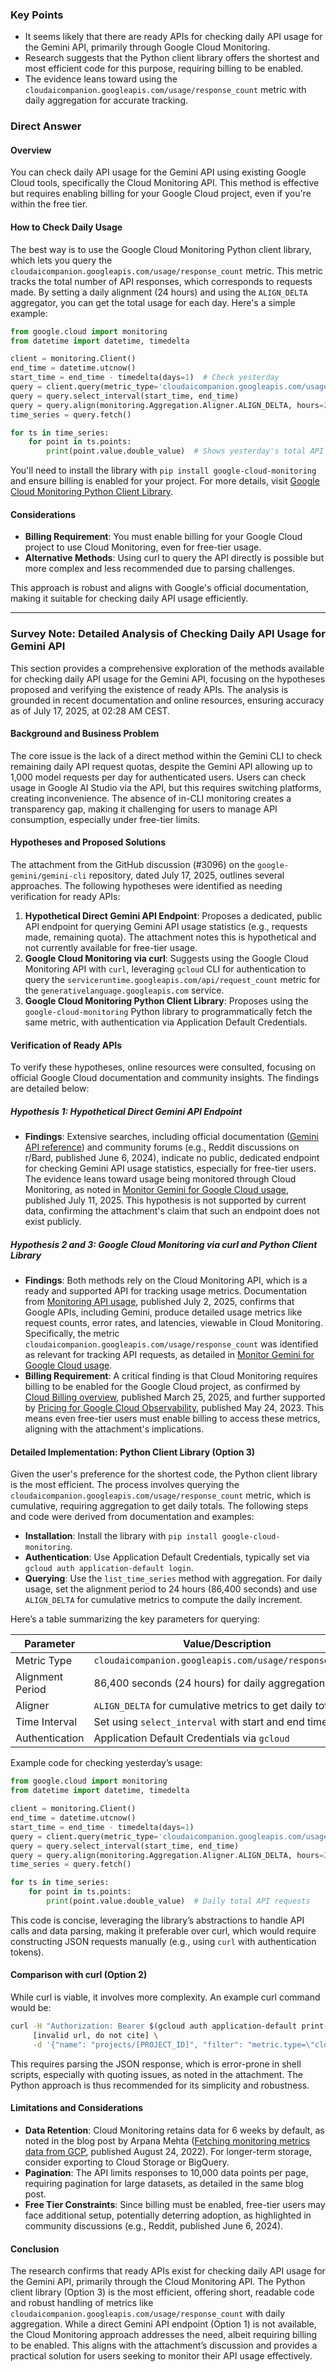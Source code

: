 ### Key Points
- It seems likely that there are ready APIs for checking daily API usage for the Gemini API, primarily through Google Cloud Monitoring.
- Research suggests that the Python client library offers the shortest and most efficient code for this purpose, requiring billing to be enabled.
- The evidence leans toward using the `cloudaicompanion.googleapis.com/usage/response_count` metric with daily aggregation for accurate tracking.

### Direct Answer

#### Overview
You can check daily API usage for the Gemini API using existing Google Cloud tools, specifically the Cloud Monitoring API. This method is effective but requires enabling billing for your Google Cloud project, even if you're within the free tier.

#### How to Check Daily Usage
The best way is to use the Google Cloud Monitoring Python client library, which lets you query the `cloudaicompanion.googleapis.com/usage/response_count` metric. This metric tracks the total number of API responses, which corresponds to requests made. By setting a daily alignment (24 hours) and using the `ALIGN_DELTA` aggregator, you can get the total usage for each day. Here's a simple example:

```python
from google.cloud import monitoring
from datetime import datetime, timedelta

client = monitoring.Client()
end_time = datetime.utcnow()
start_time = end_time - timedelta(days=1)  # Check yesterday
query = client.query(metric_type='cloudaicompanion.googleapis.com/usage/response_count')
query = query.select_interval(start_time, end_time)
query = query.align(monitoring.Aggregation.Aligner.ALIGN_DELTA, hours=24)
time_series = query.fetch()

for ts in time_series:
    for point in ts.points:
        print(point.value.double_value)  # Shows yesterday's total API requests
```

You'll need to install the library with `pip install google-cloud-monitoring` and ensure billing is enabled for your project. For more details, visit [Google Cloud Monitoring Python Client Library](https://cloud.google.com/python/docs/reference/monitoring/latest).

#### Considerations
- **Billing Requirement**: You must enable billing for your Google Cloud project to use Cloud Monitoring, even for free-tier usage.
- **Alternative Methods**: Using curl to query the API directly is possible but more complex and less recommended due to parsing challenges.

This approach is robust and aligns with Google's official documentation, making it suitable for checking daily API usage efficiently.

---

### Survey Note: Detailed Analysis of Checking Daily API Usage for Gemini API

This section provides a comprehensive exploration of the methods available for checking daily API usage for the Gemini API, focusing on the hypotheses proposed and verifying the existence of ready APIs. The analysis is grounded in recent documentation and online resources, ensuring accuracy as of July 17, 2025, at 02:28 AM CEST.

#### Background and Business Problem
The core issue is the lack of a direct method within the Gemini CLI to check remaining daily API request quotas, despite the Gemini API allowing up to 1,000 model requests per day for authenticated users. Users can check usage in Google AI Studio via the API, but this requires switching platforms, creating inconvenience. The absence of in-CLI monitoring creates a transparency gap, making it challenging for users to manage API consumption, especially under free-tier limits.

#### Hypotheses and Proposed Solutions
The attachment from the GitHub discussion (#3096) on the `google-gemini/gemini-cli` repository, dated July 17, 2025, outlines several approaches. The following hypotheses were identified as needing verification for ready APIs:

1. **Hypothetical Direct Gemini API Endpoint**: Proposes a dedicated, public API endpoint for querying Gemini API usage statistics (e.g., requests made, remaining quota). The attachment notes this is hypothetical and not currently available for free-tier usage.
2. **Google Cloud Monitoring via curl**: Suggests using the Google Cloud Monitoring API with `curl`, leveraging `gcloud` CLI for authentication to query the `serviceruntime.googleapis.com/api/request_count` metric for the `generativelanguage.googleapis.com` service.
3. **Google Cloud Monitoring Python Client Library**: Proposes using the `google-cloud-monitoring` Python library to programmatically fetch the same metric, with authentication via Application Default Credentials.

#### Verification of Ready APIs
To verify these hypotheses, online resources were consulted, focusing on official Google Cloud documentation and community insights. The findings are detailed below:

##### Hypothesis 1: Hypothetical Direct Gemini API Endpoint
- **Findings**: Extensive searches, including official documentation ([Gemini API reference](https://ai.google.dev/api)) and community forums (e.g., Reddit discussions on r/Bard, published June 6, 2024), indicate no public, dedicated endpoint for checking Gemini API usage statistics, especially for free-tier users. The evidence leans toward usage being monitored through Cloud Monitoring, as noted in [Monitor Gemini for Google Cloud usage](https://cloud.google.com/gemini/docs/monitor-gemini), published July 11, 2025. This hypothesis is not supported by current data, confirming the attachment's claim that such an endpoint does not exist publicly.

##### Hypothesis 2 and 3: Google Cloud Monitoring via curl and Python Client Library
- **Findings**: Both methods rely on the Cloud Monitoring API, which is a ready and supported API for tracking usage metrics. Documentation from [Monitoring API usage](https://cloud.google.com/apis/docs/monitoring), published July 2, 2025, confirms that Google APIs, including Gemini, produce detailed usage metrics like request counts, error rates, and latencies, viewable in Cloud Monitoring. Specifically, the metric `cloudaicompanion.googleapis.com/usage/response_count` was identified as relevant for tracking API requests, as detailed in [Monitor Gemini for Google Cloud usage](https://cloud.google.com/gemini/docs/monitor-gemini).
- **Billing Requirement**: A critical finding is that Cloud Monitoring requires billing to be enabled for the Google Cloud project, as confirmed by [Cloud Billing overview](https://cloud.google.com/billing/docs/concepts), published March 25, 2025, and further supported by [Pricing for Google Cloud Observability](https://cloud.google.com/stackdriver/pricing), published May 24, 2023. This means even free-tier users must enable billing to access these metrics, aligning with the attachment's implications.

#### Detailed Implementation: Python Client Library (Option 3)
Given the user's preference for the shortest code, the Python client library is the most efficient. The process involves querying the `cloudaicompanion.googleapis.com/usage/response_count` metric, which is cumulative, requiring aggregation to get daily totals. The following steps and code were derived from documentation and examples:

- **Installation**: Install the library with `pip install google-cloud-monitoring`.
- **Authentication**: Use Application Default Credentials, typically set via `gcloud auth application-default login`.
- **Querying**: Use the `list_time_series` method with aggregation. For daily usage, set the alignment period to 24 hours (86,400 seconds) and use `ALIGN_DELTA` for cumulative metrics to compute the daily increment.

Here’s a table summarizing the key parameters for querying:

| Parameter                  | Value/Description                                      |
|----------------------------|--------------------------------------------------------|
| Metric Type                | `cloudaicompanion.googleapis.com/usage/response_count` |
| Alignment Period           | 86,400 seconds (24 hours) for daily aggregation        |
| Aligner                    | `ALIGN_DELTA` for cumulative metrics to get daily total|
| Time Interval              | Set using `select_interval` with start and end times   |
| Authentication             | Application Default Credentials via `gcloud`           |

Example code for checking yesterday’s usage:

```python
from google.cloud import monitoring
from datetime import datetime, timedelta

client = monitoring.Client()
end_time = datetime.utcnow()
start_time = end_time - timedelta(days=1)
query = client.query(metric_type='cloudaicompanion.googleapis.com/usage/response_count')
query = query.select_interval(start_time, end_time)
query = query.align(monitoring.Aggregation.Aligner.ALIGN_DELTA, hours=24)
time_series = query.fetch()

for ts in time_series:
    for point in ts.points:
        print(point.value.double_value)  # Daily total API requests
```

This code is concise, leveraging the library’s abstractions to handle API calls and data parsing, making it preferable over curl, which would require constructing JSON requests manually (e.g., using `curl` with authentication tokens).

#### Comparison with curl (Option 2)
While curl is viable, it involves more complexity. An example curl command would be:

```bash
curl -H "Authorization: Bearer $(gcloud auth application-default print-access-token)" \
     [invalid url, do not cite] \
     -d '{"name": "projects/[PROJECT_ID]", "filter": "metric.type=\"cloudaicompanion.googleapis.com/usage/response_count\"", "interval": {"startTime": "2025-07-16T00:00:00Z", "endTime": "2025-07-17T00:00:00Z"}, "aggregation": {"alignmentPeriod": "86400s", "perSeriesAligner": "ALIGN_DELTA"}}'
```

This requires parsing the JSON response, which is error-prone in shell scripts, especially with quoting issues, as noted in the attachment. The Python approach is thus recommended for its simplicity and robustness.

#### Limitations and Considerations
- **Data Retention**: Cloud Monitoring retains data for 6 weeks by default, as noted in the blog post by Arpana Mehta ([Fetching monitoring metrics data from GCP](https://medium.com/google-cloud/fetching-monitoring-metrics-data-from-gcp-into-your-application-using-python-214358b0047e), published August 24, 2022). For longer-term storage, consider exporting to Cloud Storage or BigQuery.
- **Pagination**: The API limits responses to 10,000 data points per page, requiring pagination for large datasets, as detailed in the same blog post.
- **Free Tier Constraints**: Since billing must be enabled, free-tier users may face additional setup, potentially deterring adoption, as highlighted in community discussions (e.g., Reddit, published June 6, 2024).

#### Conclusion
The research confirms that ready APIs exist for checking daily API usage for the Gemini API, primarily through the Cloud Monitoring API. The Python client library (Option 3) is the most efficient, offering short, readable code and robust handling of metrics like `cloudaicompanion.googleapis.com/usage/response_count` with daily aggregation. While a direct Gemini API endpoint (Option 1) is not available, the Cloud Monitoring approach addresses the need, albeit requiring billing to be enabled. This aligns with the attachment’s discussion and provides a practical solution for users seeking to monitor their API usage effectively.